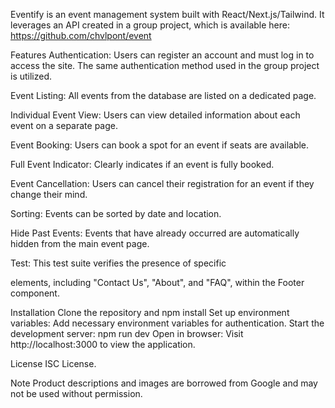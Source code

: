 Eventify is an event management system built with React/Next.js/Tailwind. It leverages an API created in a group project, which is available here: https://github.com/chvlpont/event

Features
Authentication: Users can register an account and must log in to access the site. The same authentication method used in the group project is utilized.

Event Listing: All events from the database are listed on a dedicated page.

Individual Event View: Users can view detailed information about each event on a separate page.

Event Booking: Users can book a spot for an event if seats are available.

Full Event Indicator: Clearly indicates if an event is fully booked.

Event Cancellation: Users can cancel their registration for an event if they change their mind.

Sorting: Events can be sorted by date and location.

Hide Past Events: Events that have already occurred are automatically hidden from the main event page.

Test: This test suite verifies the presence of specific <div> elements, including "Contact Us", "About", and "FAQ", within the Footer component.


Installation
Clone the repository and npm install
Set up environment variables: Add necessary environment variables for authentication.
Start the development server: npm run dev
Open in browser: Visit http://localhost:3000 to view the application.

License ISC License.

Note Product descriptions and images are borrowed from Google and may not be used without permission.
